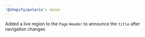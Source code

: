 ```yaml
---
'@shopify/polaris': minor
---
```


Added a live region to the `Page` `Header` to announce the `title` after navigation changes
